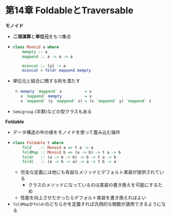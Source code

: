 # 第14章 FoldableとTraversable

**モノイド**
 - **二項演算**と**単位元**をもつ集合
 - ```haskell
   class Monoid a where
       mempty :: a
       mappend :: a -> a -> a

       mconcat :: [a] -> a
       mconcat = foldr mappend mempty
   ```
 - 単位元と結合に関する則を満たす
    - ```haskell
      mempty `mappend` x          = x
      x `mappend` mempty          = x
      x `mappend` (y `mappend` z) = (x `mappend` y) `mappend` z
      ```
 - `Semigroup` (半群)などの型クラスもある

**Foldable**
 - データ構造の中の値をモノイドを使って畳み込む操作
 - ```haskell
   class Foldable t where
       fold    :: Monoid a => t a -> a
       foldMap :: Monoid b => (a -> b) -> t a -> b
       foldr   :: (a -> b -> b) -> b -> t a -> b
       foldl   :: (a -> b -> a) -> a -> t b -> a
   ```
    - 完全な定義には他にも有益なメソッドとデフォルト実装が提供されている
       - クラスのメソッドになっているのは実装の書き換えを可能にするため
    - 性能を向上させたかったらデフォルト実装を書き換えればよい
 - `foldMap`か`foldr`のどちらかを定義すれば汎用的な関数が適用できるようになる